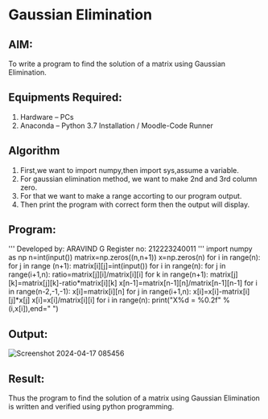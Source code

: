 # Gaussian Elimination

## AIM:
To write a program to find the solution of a matrix using Gaussian Elimination.

## Equipments Required:
1. Hardware – PCs
2. Anaconda – Python 3.7 Installation / Moodle-Code Runner

## Algorithm
1.  First,we want to import numpy,then import sys,assume a variable.
2.  For gaussian elimination method, we want to make 2nd and 3rd column zero.
3.  For that we want to make a range accorting to our program output.
4.  Then print the program with correct form then the output will display.

## Program:
'''
Developed by: ARAVIND G
Register no: 212223240011
'''
import numpy as np
n=int(input())
matrix=np.zeros((n,n+1))
x=np.zeros(n)
for i in range(n):
    for j in range (n+1):
        matrix[i][j]=int(input())
for i in range(n):
    for j in range(i+1,n):
        ratio=matrix[j][i]/matrix[i][i]
        for k in range(n+1):
            matrix[j][k]=matrix[j][k]-ratio*matrix[i][k]
x[n-1]=matrix[n-1][n]/matrix[n-1][n-1]
for i in range(n-2,-1,-1):
    x[i]=matrix[i][n]
    for j in range(i+1,n):
        x[i]=x[i]-matrix[i][j]*x[j]
    x[i]=x[i]/matrix[i][i]
for i in range(n):
    print("X%d = %0.2f" %(i,x[i]),end=" ")

## Output:

![Screenshot 2024-04-17 085456](https://github.com/ARAVIND-23/Gaussian/assets/138970182/f3034f5f-5907-4f91-bd54-47e59e4d83f8)



## Result:
Thus the program to find the solution of a matrix using Gaussian Elimination is written and verified using python programming.

